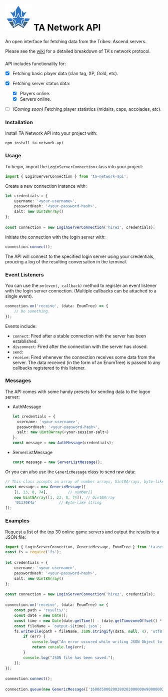 # <img src="./logo.svg" style="width: 3em;"> TA Network API

An open interface for fetching data from the Tribes: Ascend servers.

Please see the [wiki](https://github.com/wilderzone/ta-network-api/wiki) for a detailed breakdown of TA's network protocol.

###


API includes functionality for:  
- [x] Fetching basic player data (clan tag, XP, Gold, etc).
- [x] Fetching server status data:
  - [x] Players online.
  - [x] Servers online.
- [ ] _(Coming soon)_ Fetching player statistics (midairs, caps, accolades, etc).


### Installation

Install TA Network API into your project with:
```
npm install ta-network-api
```


### Usage

To begin, import the `LoginServerConnection` class into your project:
```typescript
import { LoginServerConnection } from 'ta-network-api';
```

Create a new connection instance with:
```typescript
let credentials = {
	username: '<your-username>',
	passwordHash: '<your-password-hash>',
	salt: new Uint8Array()
};

const connection = new LoginServerConnection('hirez', credentials);
```

Initiate the connection with the login server with:
```typescript
connection.connect();
```

The API will connect to the specified login server using your credentials, proucing a log of the resulting conversation in the terminal.


### Event Listeners

You can use the `on(event, callback)` method to register an event listener with the login server connection. (Multiple callbacks can be attached to a single event).

```typescript
connection.on('receive', (data: EnumTree) => {
	// Do something.
});
```

Events include:
- `connect`: Fired after a stable connection with the server has been established.
- `disconnect`: Fired after the connection with the server has closed.
- `send`:
- `receive`: Fired whenever the connection receives some data from the server. The data received (in the form of an EnumTree) is passed to any callbacks registered to this listener.


### Messages

The API comes with some handy presets for sending data to the logon server:
- AuthMessage
  ```typescript
  let credentials = {
  	username: '<your-username>',
  	passwordHash: '<your-password-hash>',
  	salt: new Uint8Array(<your-session-salt>)
  };
  const message = new AuthMessage(credentials);
  ```
- ServerListMessage
  ```typescript
  const message = new ServerListMessage();
  ```

Or you can also use the `GenericMessage` class to send raw data:
```typescript
// This class accepts an array of number arrays, Uint8Arrays, byte-like strings, or any combination of the three.
const message = new GenericMessage([
	[1, 23, 8, 74],			// number[]
	new Uint8Array([1, 23, 8, 74]),	// Uint8Array
	'0117084a'			// Byte-like string
]);
```


### Examples

Request a list of the top 30 online game servers and output the results to a JSON file:
```typescript
import { LoginServerConnection, GenericMessage, EnumTree } from 'ta-network-api';
const fs = require('fs');

let credentials = {
	username: '<your-username>',
	passwordHash: '<your-password-hash>',
	salt: new Uint8Array()
};

const connection = new LoginServerConnection('hirez', credentials);

connection.on('receive', (data: EnumTree) => {
	const path = 'results/';
	const date = new Date();
	const time = new Date(date.getTime() - (date.getTimezoneOffset() * 60 * 1000)).toISOString().split(':').join('-').split('.').join('-').split('Z')[0];
	const fileName = `output-${time}.json`;
	fs.writeFile(path + fileName, JSON.stringify(data, null, 4), 'utf8', function (err: any) {
		if (err) {
			console.log("An error occured while writing JSON Object to File.");
			return console.log(err);
		}
		console.log("JSON file has been saved.");
	});
});

connection.connect();

connection.queue(new GenericMessage(['1600d5000200280202000000e90000002b0000002d000000']));

```
